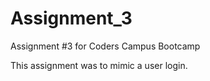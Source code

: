 # Assignment_3
 
Assignment #3 for Coders Campus Bootcamp

This assignment was to mimic a user login.
